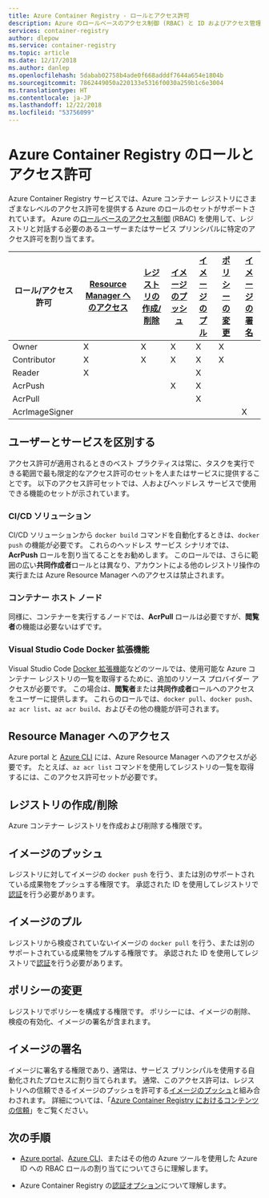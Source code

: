 ```yaml
---
title: Azure Container Registry - ロールとアクセス許可
description: Azure のロールベースのアクセス制御 (RBAC) と ID およびアクセス管理 (IAM) を使用して、Azure コンテナー レジストリ内のリソースへのきめ細かいアクセス許可を提供します。
services: container-registry
author: dlepow
ms.service: container-registry
ms.topic: article
ms.date: 12/17/2018
ms.author: danlep
ms.openlocfilehash: 5dabab02758b4ade0f668adddf7644a654e1804b
ms.sourcegitcommit: 7862449050a220133e5316f0030a259b1c6e3004
ms.translationtype: HT
ms.contentlocale: ja-JP
ms.lasthandoff: 12/22/2018
ms.locfileid: "53756099"
---
```

# <a name="azure-container-registry-roles-and-permissions"></a>Azure Container Registry のロールとアクセス許可

Azure Container Registry サービスでは、Azure コンテナー レジストリにさまざまなレベルのアクセス許可を提供する Azure のロールのセットがサポートされています。 Azure の[ロールベースのアクセス制御](../role-based-access-control/index.yml) (RBAC) を使用して、レジストリと対話する必要のあるユーザーまたはサービス プリンシパルに特定のアクセス許可を割り当てます。

| ロール/アクセス許可       | [Resource Manager へのアクセス](#access-resource-manage)| [レジストリの作成/削除](#create/delete-registry) | [イメージのプッシュ](#push-image) | [イメージのプル](#pull-image) | [ポリシーの変更](#change-polices) |   [イメージの署名](#sign-images)  |
| ---------| --------- | --------- | --------- | --------- | --------- | --------- |
| Owner | X | X | X | X | X |  |  
| Contributor | X | X | X | X | X |  |  
| Reader | X |  |  | X |  |  | 
| AcrPush |  |  | X | X |  |  |  
| AcrPull |  |  |  | X |  |  |  
| AcrImageSigner |  |  |  |  |  | X |

## <a name="differentiate-users-and-services"></a>ユーザーとサービスを区別する

アクセス許可が適用されるときのベスト プラクティスは常に、タスクを実行できる範囲で最も限定的なアクセス許可のセットを人またはサービスに提供することです。 以下のアクセス許可セットでは、人およびヘッドレス サービスで使用できる機能のセットが示されています。

### <a name="cicd-solutions"></a>CI/CD ソリューション

CI/CD ソリューションから `docker build` コマンドを自動化するときは、`docker push` の機能が必要です。 これらのヘッドレス サービス シナリオでは、**AcrPush** ロールを割り当てることをお勧めします。 このロールでは、さらに範囲の広い**共同作成者**ロールとは異なり、アカウントによる他のレジストリ操作の実行または Azure Resource Manager へのアクセスは禁止されます。

### <a name="container-host-nodes"></a>コンテナー ホスト ノード

同様に、コンテナーを実行するノードでは、**AcrPull** ロールは必要ですが、**閲覧者**の機能は必要ないはずです。

### <a name="visual-studio-code-docker-extension"></a>Visual Studio Code Docker 拡張機能

Visual Studio Code [Docker 拡張機能](https://code.visualstudio.com/docs/azure/docker)などのツールでは、使用可能な Azure コンテナー レジストリの一覧を取得するために、追加のリソース プロバイダー アクセスが必要です。 この場合は、**閲覧者**または**共同作成者**ロールへのアクセスをユーザーに提供します。 これらのロールでは、`docker pull`、`docker push`、`az acr list`、`az acr build`、およびその他の機能が許可されます。 

## <a name="access-resource-manager"></a>Resource Manager へのアクセス

Azure portal と [Azure CLI](/cli/azure/) には、Azure Resource Manager へのアクセスが必要です。 たとえば、`az acr list` コマンドを使用してレジストリの一覧を取得するには、このアクセス許可セットが必要です。 

## <a name="createdelete-registry"></a>レジストリの作成/削除

Azure コンテナー レジストリを作成および削除する権限です。

## <a name="push-image"></a>イメージのプッシュ

レジストリに対してイメージの `docker push` を行う、または別のサポートされている成果物をプッシュする権限です。 承認された ID を使用してレジストリで[認証](container-registry-authentication.md)を行う必要があります。 

## <a name="pull-image"></a>イメージのプル

レジストリから検疫されていないイメージの `docker pull` を行う、または別のサポートされている成果物をプルする権限です。 承認された ID を使用してレジストリで[認証](container-registry-authentication.md)を行う必要があります。

## <a name="change-policies"></a>ポリシーの変更

レジストリでポリシーを構成する権限です。 ポリシーには、イメージの削除、検疫の有効化、イメージの署名が含まれます。

## <a name="sign-images"></a>イメージの署名

イメージに署名する権限であり、通常は、サービス プリンシパルを使用する自動化されたプロセスに割り当てられます。 通常、このアクセス許可は、レジストリへの信頼できるイメージのプッシュを許可する[イメージのプッシュ](#push-image)と組み合わされます。 詳細については、「[Azure Container Registry におけるコンテンツの信頼](container-registry-content-trust.md)」をご覧ください。

## <a name="next-steps"></a>次の手順

* [Azure portal](../role-based-access-control/role-assignments-portal.md)、[Azure CLI](../role-based-access-control/role-assignments-cli.md)、またはその他の Azure ツールを使用した Azure ID への RBAC ロールの割り当てについてさらに理解します。

* Azure Container Registry の[認証オプション](container-registry-authentication.md)について理解します。
